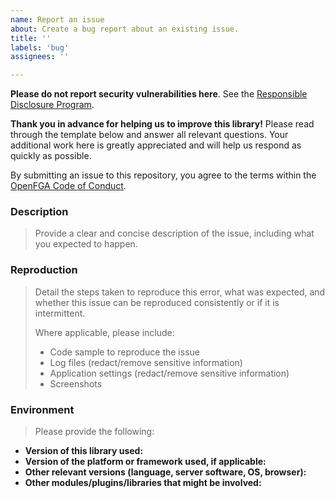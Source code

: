 ```yaml
---
name: Report an issue
about: Create a bug report about an existing issue.
title: ''
labels: 'bug'
assignees: ''

---
```


**Please do not report security vulnerabilities here**. See the [Responsible Disclosure Program](https://github.com/openfga/.github/blob/main/SECURITY.md).

**Thank you in advance for helping us to improve this library!** Please read through the template below and answer all relevant questions. Your additional work here is greatly appreciated and will help us respond as quickly as possible.

By submitting an issue to this repository, you agree to the terms within the [OpenFGA Code of Conduct](https://github.com/openfga/.github/blob/main/CODE_OF_CONDUCT.md).

### Description

> Provide a clear and concise description of the issue, including what you expected to happen.

### Reproduction

> Detail the steps taken to reproduce this error, what was expected, and whether this issue can be reproduced consistently or if it is intermittent.
>
> Where applicable, please include:
>
> - Code sample to reproduce the issue
> - Log files (redact/remove sensitive information)
> - Application settings (redact/remove sensitive information)
> - Screenshots

### Environment

> Please provide the following:

- **Version of this library used:**
- **Version of the platform or framework used, if applicable:**
- **Other relevant versions (language, server software, OS, browser):**
- **Other modules/plugins/libraries that might be involved:**
